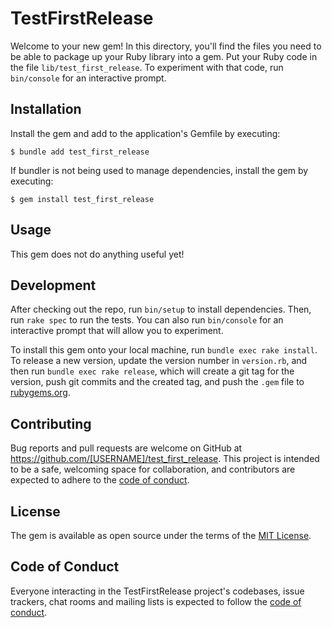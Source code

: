 # TestFirstRelease

Welcome to your new gem! In this directory, you'll find the files you need to be able to package up your Ruby library into a gem. Put your Ruby code in the file `lib/test_first_release`. To experiment with that code, run `bin/console` for an interactive prompt.

## Installation

Install the gem and add to the application's Gemfile by executing:

    $ bundle add test_first_release

If bundler is not being used to manage dependencies, install the gem by executing:

    $ gem install test_first_release

## Usage

This gem does not do anything useful yet!

## Development

After checking out the repo, run `bin/setup` to install dependencies. Then, run `rake spec` to run the tests. You can also run `bin/console` for an interactive prompt that will allow you to experiment.

To install this gem onto your local machine, run `bundle exec rake install`. To release a new version, update the version number in `version.rb`, and then run `bundle exec rake release`, which will create a git tag for the version, push git commits and the created tag, and push the `.gem` file to [rubygems.org](https://rubygems.org).

## Contributing

Bug reports and pull requests are welcome on GitHub at https://github.com/[USERNAME]/test_first_release. This project is intended to be a safe, welcoming space for collaboration, and contributors are expected to adhere to the [code of conduct](https://github.com/[USERNAME]/test_first_release/blob/main/CODE_OF_CONDUCT.md).

## License

The gem is available as open source under the terms of the [MIT License](https://opensource.org/licenses/MIT).

## Code of Conduct

Everyone interacting in the TestFirstRelease project's codebases, issue trackers, chat rooms and mailing lists is expected to follow the [code of conduct](https://github.com/[USERNAME]/test_first_release/blob/main/CODE_OF_CONDUCT.md).

